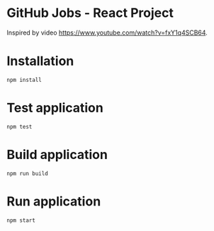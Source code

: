# GitHub Jobs - React Project

Inspired by video https://www.youtube.com/watch?v=fxY1q4SCB64.

# Installation

```
npm install
```

# Test application

```
npm test
```

# Build application

```
npm run build
```

# Run application

```
npm start
```

